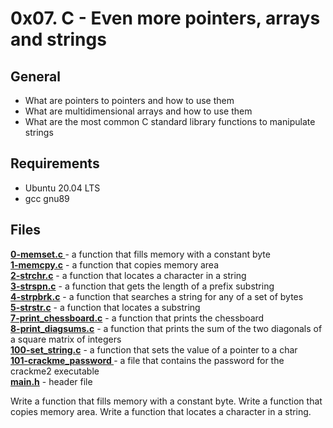 # 0x07. C - Even more pointers, arrays and strings
## General
- What are pointers to pointers and how to use them
- What are multidimensional arrays and how to use them
- What are the most common C standard library functions to manipulate strings
## Requirements
- Ubuntu 20.04 LTS
- gcc gnu89
## Files
**[0-memset.c ](0-memset.c )** - a function that fills memory with a constant byte  
**[ 1-memcpy.c]( 1-memcpy.c)** -  a function that copies memory area  
**[2-strchr.c](2-strchr.c)** -  a function that locates a character in a string  
**[3-strspn.c](3-strspn.c)** - a function that gets the length of a prefix substring  
**[ 4-strpbrk.c]( 4-strpbrk.c)** - a function that searches a string for any of a set of bytes  
**[5-strstr.c](5-strstr.c)** - a function that locates a substring  
**[7-print_chessboard.c](7-print_chessboard.c)** - a function that prints the chessboard  
**[8-print_diagsums.c](8-print_diagsums.c)** - a function that prints the sum of the two diagonals of a square matrix of integers  
**[100-set_string.c](100-set_string.c)** - a function that sets the value of a pointer to a char  
**[101-crackme_password ](101-crackme_password )** -  a file that contains the password for the crackme2 executable  
**[main.h](main.h)** - header file

Write a function that fills memory with a constant byte.
Write a function that copies memory area.
Write a function that locates a character in a string.